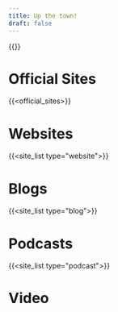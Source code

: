 ```yaml
---
title: Up the town!
draft: false
---
```

{{<welcome>}}

# Official Sites

{{<official_sites>}}

# Websites

{{<site_list type="website">}}

# Blogs

{{<site_list type="blog">}}

# Podcasts

{{<site_list type="podcast">}}

# Video

